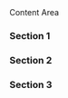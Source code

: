 <div id="oneTrueForm" class="[vertical/horizontal] [no-content]">
	<div class="content">
	    <div class="section">
	        Content Area
	    </div>
	</div>
	<div class="form">
	    <div class="section-container">
	        <div class="section">
	            <h3>Section 1</h3>
	        </div>
	    </div>
	    <div class="section-container">
	        <div class="section">
	            <h3>Section 2</h3>
	        </div>
	    </div>
	    <div class="section-container">
	        <div class="section">
	            <h3>Section 3</h3>
	        </div>
	    </div>
	</div>
</div>